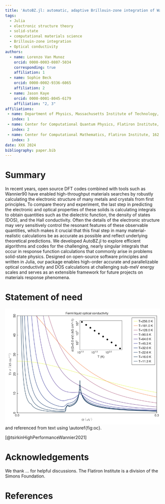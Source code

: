 ```yaml
---
title: 'AutoBZ.jl: automatic, adaptive Brillouin-zone integration of Wannier-interpolated response functions'
tags:
  - Julia
  - electronic structure theory
  - solid-state
  - computational materials science
  - Brillouin-zone integration
  - Optical conductivity
authors:
  - name: Lorenzo Van Munoz
    orcid: 0000-0003-0807-5034
    corresponding: true
    affiliation: 1
  - name: Sophie Beck
    orcid: 0000-0002-9336-6065
    affiliation: 2
  - name: Jason Kaye
    orcid: 0000-0001-8045-6179
    affiliation: "2, 3"
affiliations:
 - name: Department of Physics, Massachusetts Institute of Technology, 77 Massachusetts Avenue, Cambridge, MA 02139, USA
   index: 1
 - name: Center for Computational Quantum Physics, Flatiron Institute, 162 5th Avenue, New York, NY 10010, USA
   index: 2
 - name: Center for Computational Mathematics, Flatiron Institute, 162 5th Avenue, New York, NY 10010, USA
   index: 3
date: XXX 2024
bibliography: paper.bib
---
```


# Summary

In recent years, open source DFT codes combined with tools such as Wannier90
have enabled high-throughput materials searches by robustly calculating the
electronic structure of many metals and crystals from first principles. To
compare theory and experiment, the last step in predicting the electronic and
optical properties of these solids is calculating integrals to obtain quantities
such as the dielectric function, the density of states (DOS), and the Hall
conductivity. Often the details of the electronic structure may very sensitively
control the resonant features of these observable quantities, which makes it
crucial that this final step in many material-realistic calculations be as
accurate as possible and reflect underlying theoretical predictions. We
developed AutoBZ.jl to explore efficient algorithms and codes for the
challenging, nearly singular integrals that occur in response function
calculations that commonly arise in problems solid-state physics. Designed on
open-source software principles and written in Julia, our package enables
high-order accurate and parallelizable optical conductivity and DOS calculations
at challenging sub-meV energy scales and serves as an extensible framework for
future projects on materials response phenomena.

# Statement of need

![The optical conductivity of SrVO3.\label{fig:oc}](oc_fermiliquid.png)
and referenced from text using \autoref{fig:oc}.

[@tsirkinHighPerformanceWannier2021]

# Acknowledgements

We thank ... for helpful discussions.
The Flatiron Institute is a division of the Simons Foundation. 

# References